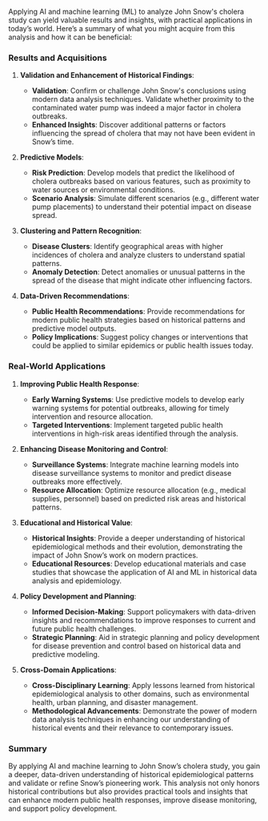 Applying AI and machine learning (ML) to analyze John Snow's cholera study can yield valuable results and insights, with practical applications in today’s world. Here’s a summary of what you might acquire from this analysis and how it can be beneficial:

### **Results and Acquisitions**

1. **Validation and Enhancement of Historical Findings**:
   - **Validation**: Confirm or challenge John Snow's conclusions using modern data analysis techniques. Validate whether proximity to the contaminated water pump was indeed a major factor in cholera outbreaks.
   - **Enhanced Insights**: Discover additional patterns or factors influencing the spread of cholera that may not have been evident in Snow’s time.

2. **Predictive Models**:
   - **Risk Prediction**: Develop models that predict the likelihood of cholera outbreaks based on various features, such as proximity to water sources or environmental conditions.
   - **Scenario Analysis**: Simulate different scenarios (e.g., different water pump placements) to understand their potential impact on disease spread.

3. **Clustering and Pattern Recognition**:
   - **Disease Clusters**: Identify geographical areas with higher incidences of cholera and analyze clusters to understand spatial patterns.
   - **Anomaly Detection**: Detect anomalies or unusual patterns in the spread of the disease that might indicate other influencing factors.

4. **Data-Driven Recommendations**:
   - **Public Health Recommendations**: Provide recommendations for modern public health strategies based on historical patterns and predictive model outputs.
   - **Policy Implications**: Suggest policy changes or interventions that could be applied to similar epidemics or public health issues today.

### **Real-World Applications**

1. **Improving Public Health Response**:
   - **Early Warning Systems**: Use predictive models to develop early warning systems for potential outbreaks, allowing for timely intervention and resource allocation.
   - **Targeted Interventions**: Implement targeted public health interventions in high-risk areas identified through the analysis.

2. **Enhancing Disease Monitoring and Control**:
   - **Surveillance Systems**: Integrate machine learning models into disease surveillance systems to monitor and predict disease outbreaks more effectively.
   - **Resource Allocation**: Optimize resource allocation (e.g., medical supplies, personnel) based on predicted risk areas and historical patterns.

3. **Educational and Historical Value**:
   - **Historical Insights**: Provide a deeper understanding of historical epidemiological methods and their evolution, demonstrating the impact of John Snow’s work on modern practices.
   - **Educational Resources**: Develop educational materials and case studies that showcase the application of AI and ML in historical data analysis and epidemiology.

4. **Policy Development and Planning**:
   - **Informed Decision-Making**: Support policymakers with data-driven insights and recommendations to improve responses to current and future public health challenges.
   - **Strategic Planning**: Aid in strategic planning and policy development for disease prevention and control based on historical data and predictive modeling.

5. **Cross-Domain Applications**:
   - **Cross-Disciplinary Learning**: Apply lessons learned from historical epidemiological analysis to other domains, such as environmental health, urban planning, and disaster management.
   - **Methodological Advancements**: Demonstrate the power of modern data analysis techniques in enhancing our understanding of historical events and their relevance to contemporary issues.

### **Summary**

By applying AI and machine learning to John Snow’s cholera study, you gain a deeper, data-driven understanding of historical epidemiological patterns and validate or refine Snow’s pioneering work. This analysis not only honors historical contributions but also provides practical tools and insights that can enhance modern public health responses, improve disease monitoring, and support policy development.